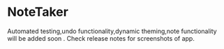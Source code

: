 # NoteTaker
Automated testing,undo functionality,dynamic theming,note functionality will be added soon .
Check release notes for screenshots of app.
